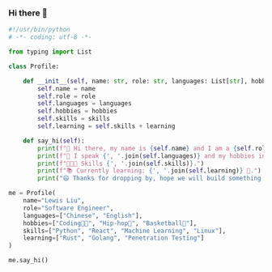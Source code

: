 ### Hi there 👋

<!--
**lewislovelock/lewislovelock** is a ✨ _special_ ✨ repository because its `README.md` (this file) appears on your GitHub profile.

Here are some ideas to get you started:

- 🔭 I’m currently working on ...
- 🌱 I’m currently learning ...
- 👯 I’m looking to collaborate on ...
- 🤔 I’m looking for help with ...
- 💬 Ask me about ...
- 📫 How to reach me: ...
- 😄 Pronouns: ...
- ⚡ Fun fact: ...
-->
``` python
#!/usr/bin/python
# -*- coding: utf-8 -*-

from typing import List

class Profile:

    def __init__(self, name: str, role: str, languages: List[str], hobbies: List[str], skills: List[str], learning: List[str]):
        self.name = name
        self.role = role
        self.languages = languages
        self.hobbies = hobbies
        self.skills = skills
        self.learning = self.skills + learning 

    def say_hi(self):
        print(f"👋 Hi there, my name is {self.name} and I am a {self.role}.")
        print(f"💬 I speak {', '.join(self.languages)} and my hobbies include {', '.join(self.hobbies)}.")
        print(f"🧑🏻‍💻 Skills {', '.join(self.skills)}.")
        print(f"📚 Currently learning: {', '.join(self.learning)} 🤩.")
        print("😄 Thanks for dropping by, hope we will build something that makes the world better 🚀.")

me = Profile(
    name="Lewis Liu",
    role="Software Engineer",
    languages=["Chinese", "English"],
    hobbies=["Coding🧑‍💻", "Hip-hop🎵", "Basketball🏀"],
    skills=["Python", "React", "Machine Learning", "Linux"],
    learning=["Rust", "Golang", "Penetration Testing"]
)

me.say_hi()

```

